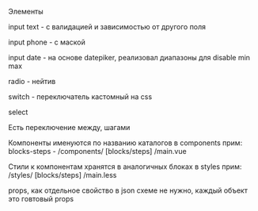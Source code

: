 Элементы

input text - с валидацией и зависимостью от другого поля

input phone - с маской

input date - на основе datepiker, 
реализовал диапазоны для disable min max

radio - нейтив

switch - переключатель кастомный на css

select

Есть переключение между, шагами


Компоненты именуются по названию каталогов в components
прим: blocks-steps - /components/ [blocks/steps] /main.vue

Стили к компонентам хранятся в аналогичных блоках в styles
прим: /styles/ [blocks/steps] /main.less

props, как отдельное свойство в json схеме не нужно, каждый объект это говтовый props